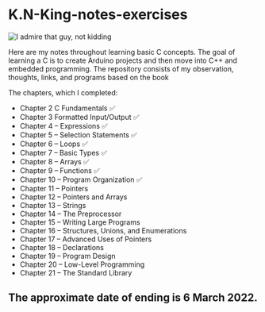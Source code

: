 # K.N-King-notes-exercises

![I admire that guy, not kidding](https://i.kym-cdn.com/entries/icons/original/000/023/419/nerd_smoking.JPG)

  Here are my notes throughout learning basic C concepts. The goal of learning a C is to create Arduino projects and then move into C++ and embedded programming.
The repository consists of my observation, thoughts, links, and programs based on the book

The chapters, which I completed: 

* Chapter 2 C Fundamentals :white_check_mark:
* Chapter 3 Formatted Input/Output :white_check_mark:
* Chapter 4 – Expressions :white_check_mark:
* Chapter 5 – Selection Statements :white_check_mark:
* Chapter 6 – Loops :white_check_mark:
* Chapter 7 – Basic Types :white_check_mark:
* Chapter 8 – Arrays :white_check_mark:
* Chapter 9 – Functions :white_check_mark:
* Chapter 10 – Program Organization :white_check_mark:
* Chapter 11 – Pointers
* Chapter 12 – Pointers and Arrays
* Chapter 13 – Strings
* Chapter 14 – The Preprocessor
* Chapter 15 – Writing Large Programs
* Chapter 16 – Structures, Unions, and Enumerations
* Chapter 17 – Advanced Uses of Pointers
* Chapter 18 – Declarations
* Chapter 19 – Program Design
* Chapter 20 – Low-Level Programming
* Chapter 21 – The Standard Library


## The approximate date of ending is 6 March 2022.
